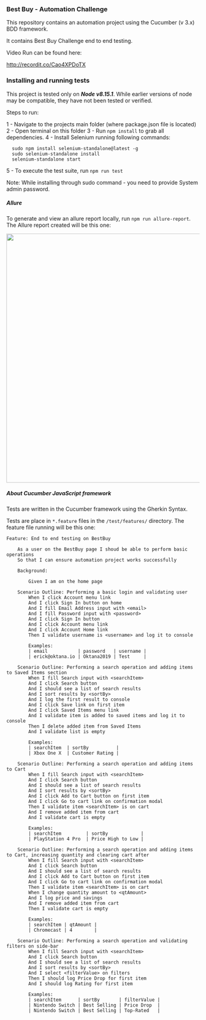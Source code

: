 
### Best Buy - Automation Challenge

This repository contains an automation project using the Cucumber (v 3.x) BDD framework. 

It contains Best Buy Challenge end to end testing.

Video Run can be found here:

http://recordit.co/Cao4XPDoTX


### Installing and running tests

This project is tested only on ***Node v8.15.1***.  While earlier versions of node may be compatible, they have not been tested or verified.

Steps to run:

1 - Navigate to the projects main folder (where package.json file is located) 
2 - Open terminal on this folder
3 - Run `npm install` to grab all dependencies.
4 - Install Selenium running following commands:
```
  sudo npm install selenium-standalone@latest -g
  sudo selenium-standalone install
  selenium-standalone start
```
5 - To execute the test suite, run `npm run test`

Note: While installing through sudo command - you need to provide System admin password.

##### Allure

To generate and view an allure report locally, run `npm run allure-report`. The Allure report created will be this one:

<img src="https://i.snag.gy/GcvUsI.jpg" width="650px">


##### About Cucumber JavaScript framework

Tests are written in the Cucumber framework using the Gherkin Syntax.

Tests are place in `*.feature` files in the `/test/features/` directory. The feature file running will be this one:
```
Feature: End to end testing on BestBuy

    As a user on the BestBuy page I shoud be able to perform basic operations
    So that I can ensure automation project works successfully

    Background:

        Given I am on the home page

    Scenario Outline: Performing a basic login and validating user
        When I click Account menu link
        And I click Sign In button on home
        And I fill Email Address input with <email>
        And I fill Password input with <password>
        And I click Sign In button
        And I click Account menu link
        And I click Account Home link
        Then I validate username is <username> and log it to console

        Examples:
        | email           | password   | username |
        | erick@oktana.io | Oktana2019 | Test     |

    Scenario Outline: Performing a search operation and adding items to Saved Items section
        When I fill Search input with <searchItem>
        And I click Search button
        And I should see a list of search results
        And I sort results by <sortBy>
        And I log the first result to console
        And I click Save link on first item
        And I click Saved Items menu link
        And I validate item is added to saved items and log it to console
        Then I delete added item from Saved Items
        And I validate list is empty

        Examples:
        | searchItem  | sortBy          |
        | Xbox One X  | Customer Rating |

    Scenario Outline: Performing a search operation and adding items to Cart
        When I fill Search input with <searchItem>
        And I click Search button
        And I should see a list of search results
        And I sort results by <sortBy>
        And I click Add to Cart button on first item
        And I click Go to cart link on confirmation modal
        Then I validate item <searchItem> is on cart
        And I remove added item from cart
        And I validate cart is empty

        Examples:
        | searchItem         | sortBy            |
        | PlayStation 4 Pro  | Price High to Low |

    Scenario Outline: Performing a search operation and adding items to Cart, increasing quantity and clearing cart after
        When I fill Search input with <searchItem>
        And I click Search button
        And I should see a list of search results
        And I click Add to Cart button on first item
        And I click Go to cart link on confirmation modal
        Then I validate item <searchItem> is on cart
        When I change quantity amount to <qtAmount>
        And I log price and savings
        And I remove added item from cart
        Then I validate cart is empty

        Examples:
        | searchItem | qtAmount | 
        | Chromecast | 4        |

    Scenario Outline: Performing a search operation and validating filters on side-bar
        When I fill Search input with <searchItem>
        And I click Search button
        And I should see a list of search results
        And I sort results by <sortBy>
        And I select <filterValue> on filters
        Then I should log Price Drop for first item
        And I should log Rating for first item

        Examples:
        | searchItem      | sortBy       | filterValue |
        | Nintendo Switch | Best Selling | Price Drop  |
        | Nintendo Switch | Best Selling | Top-Rated   |

```
